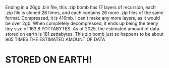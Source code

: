 Ending in a 26gb .bin file, this .zip bomb has 17 layers of recursion, each .zip file is cloned 26 times, and each contains 26 more .zip files of the same format.
Compressed, it is 416mb. I can't make any more layers, as it would be over 2gb.
When completely decompressed, it ends up being the teeny tiny size of 163.8 YOTTABYTES.
As of 2025, the estimated amount of data stored on earth is 181 zettabytes.
This zip bomb just so happens to be about 905 TIMES THE ESTIMATED AMOUNT OF DATA
# STORED ON EARTH!
